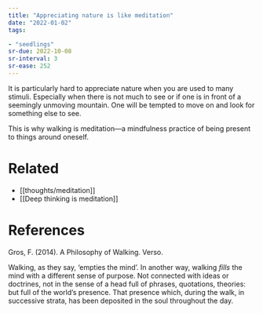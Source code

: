 ```yaml
---
title: "Appreciating nature is like meditation"
date: "2022-01-02"
tags:

- "seedlings"
sr-due: 2022-10-08
sr-interval: 3
sr-ease: 252
---
```


It is particularly hard to appreciate nature when you are used to many stimuli. Especially when there is not much to see or if one is in front of a seemingly unmoving mountain. One will be tempted to move on and look for something else to see.

This is why walking is meditation—a mindfulness practice of being present to things around oneself.

# Related

- [[thoughts/meditation]]
- [[Deep thinking is meditation]]

# References

Gros, F. (2014). A Philosophy of Walking. Verso.

Walking, as they say, ‘empties the mind’. In another way, walking *fills* the mind with a different sense of purpose. Not connected with ideas or doctrines, not in the sense of a head full of phrases, quotations, theories: but full of the world’s presence. That presence which, during the walk, in successive strata, has been deposited in the soul throughout the day.

